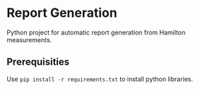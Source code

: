 # Report Generation

Python project for automatic report generation from Hamilton measurements.

## Prerequisities

Use `pip install -r requirements.txt` to install python libraries.

